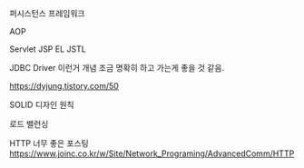 퍼시스턴스 프레임워크

AOP

Servlet JSP EL JSTL

JDBC Driver 이런거 개념 조금 명확히 하고 가는게 좋을 것 같음.

https://dyjung.tistory.com/50

SOLID 디자인 원칙

로드 밸런싱


HTTP 너무 좋은 포스팅
https://www.joinc.co.kr/w/Site/Network_Programing/AdvancedComm/HTTP